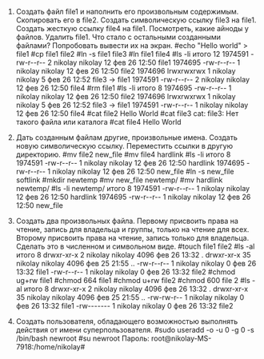 1. Создать файл file1 и наполнить его произвольным содержимым. Скопировать его в file2. Создать символическую ссылку file3 на file1. Создать жесткую ссылку file4 на file1. Посмотреть, какие айноды у файлов. Удалить file1. Что стало с остальными созданными файлами? Попробовать вывести их на экран.
#echo "Hello world" > file1
#cp file1 file2
#ln -s file1 file3
#ln file1 file4
#ls -li
итого 12
1974591 -rw-r--r-- 2 nikolay nikolay 12 фев 26 12:50 file1
1974695 -rw-r--r-- 1 nikolay nikolay 12 фев 26 12:50 file2
1974696 lrwxrwxrwx 1 nikolay nikolay  5 фев 26 12:52 file3 -> file1
1974591 -rw-r--r-- 2 nikolay nikolay 12 фев 26 12:50 file4
#rm file1
#ls -li
итого 8
1974695 -rw-r--r-- 1 nikolay nikolay 12 фев 26 12:50 file2
1974696 lrwxrwxrwx 1 nikolay nikolay  5 фев 26 12:52 file3 -> file1
1974591 -rw-r--r-- 1 nikolay nikolay 12 фев 26 12:50 file4
#cat file2
Hello World
#cat file3
cat: file3: Нет такого файла или каталога
#cat file4
Hello World


2. Дать созданным файлам другие, произвольные имена. Создать новую символическую ссылку. Переместить ссылки в другую директорию.
#mv file2 new_file
#mv file4 hardlink
#ls -li
итого 8
1974591 -rw-r--r-- 1 nikolay nikolay 12 фев 26 12:50 hardlink
1974695 -rw-r--r-- 1 nikolay nikolay 12 фев 26 12:50 new_file
#ln -s new_file softlink
#mkdir newtemp
#mv new_file newtemp/
#mv hardlink newtemp/
#ls -li newtemp/
итого 8
1974591 -rw-r--r-- 1 nikolay nikolay 12 фев 26 12:50 hardlink
1974695 -rw-r--r-- 1 nikolay nikolay 12 фев 26 12:50 new_file

3. Создать два произвольных файла. Первому присвоить права на чтение, запись для владельца и группы, только на чтение для всех. Второму присвоить права на чтение, запись только для владельца. Сделать это в численном и символьном виде.
#touch file1 file2
#ls -al
итого 8
drwxr-xr-x  2 nikolay nikolay 4096 фев 26 13:32 .
drwxr-xr-x 35 nikolay nikolay 4096 фев 25 21:55 ..
-rw-r--r--  1 nikolay nikolay    0 фев 26 13:32 file1
-rw-r--r--  1 nikolay nikolay    0 фев 26 13:32 file2
#chmod ug+rw file1
#chmod 664 file1
#chmod u+rw file2
#chmod 600 file 2
#ls -al
итого 8
drwxr-xr-x  2 nikolay nikolay 4096 фев 26 13:32 .
drwxr-xr-x 35 nikolay nikolay 4096 фев 25 21:55 ..
-rw-rw-r--  1 nikolay nikolay    0 фев 26 13:32 file1
-rw-------  1 nikolay nikolay    0 фев 26 13:32 file2

4. Создать пользователя, обладающего возможностью выполнять действия от имени суперпользователя.
#sudo useradd -o -u 0 -g 0 -s /bin/bash newroot
#su newroot
Пароль: 
root@nikolay-MS-7918:/home/nikolay#
